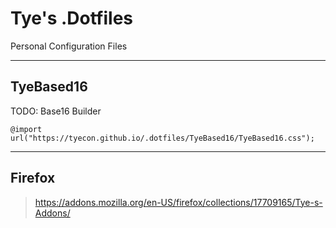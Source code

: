 # Tye's .Dotfiles

Personal Configuration Files

---

## TyeBased16

  TODO: Base16 Builder

    @import url("https://tyecon.github.io/.dotfiles/TyeBased16/TyeBased16.css");
---

## Firefox
 > <https://addons.mozilla.org/en-US/firefox/collections/17709165/Tye-s-Addons/>
